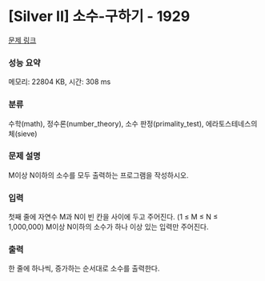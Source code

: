 # [Silver II] 소수-구하기 - 1929 

[문제 링크](https://www.acmicpc.net/problem/1929) 

### 성능 요약

메모리: 22804 KB, 시간: 308 ms

### 분류

수학(math), 정수론(number_theory), 소수 판정(primality_test), 에라토스테네스의 체(sieve)

### 문제 설명

M이상 N이하의 소수를 모두 출력하는 프로그램을 작성하시오.
### 입력 

 첫째 줄에 자연수 M과 N이 빈 칸을 사이에 두고 주어진다. (1 ≤ M ≤ N ≤ 1,000,000) M이상 N이하의 소수가 하나 이상 있는 입력만 주어진다.
### 출력 

 한 줄에 하나씩, 증가하는 순서대로 소수를 출력한다.



